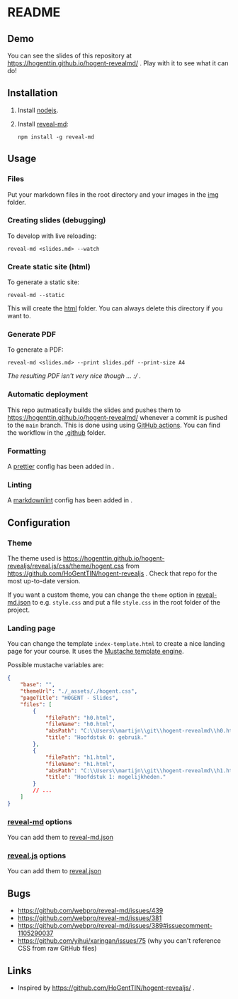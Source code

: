 # README

## Demo

You can see the slides of this repository at https://hogenttin.github.io/hogent-revealmd/ . Play with it to see what it can do!

## Installation

1. Install [nodejs](https://nodejs.org).
2. Install [reveal-md](https://github.com/webpro/reveal-md):

    ```console
    npm install -g reveal-md
    ```

## Usage

### Files

Put your markdown files in the root directory and your images in the [img](./img/) folder.

### Creating slides (debugging)

To develop with live reloading:

```console
reveal-md <slides.md> --watch
```

### Create static site (html)

To generate a static site:

```console
reveal-md --static
```

This will create the [html](./html/) folder. You can always delete this directory if you want to.

### Generate PDF

To generate a PDF:

```console
reveal-md <slides.md> --print slides.pdf --print-size A4
```

_The resulting PDF isn't very nice though ... :/ ._

### Automatic deployment

This repo autmatically builds the slides and pushes them to https://hogenttin.github.io/hogent-revealmd/ whenever a commit is pushed to the `main` branch. This is done using using [GitHub actions](https://docs.github.com/en/actions). You can find the workflow in the [.github](./.github) folder.

### Formatting

A [prettier](https://prettier.io/docs/en/) config has been added in [](./.prettierrc.json) .

### Linting

A [markdownlint](https://github.com/DavidAnson/markdownlint) config has been added in []([./.markdownlint.json) .

## Configuration

### Theme

The theme used is https://hogenttin.github.io/hogent-revealjs/reveal.js/css/theme/hogent.css from https://github.com/HoGentTIN/hogent-revealjs . Check that repo for the most up-to-date version.

If you want a custom theme, you can change the `theme` option in [reveal-md.json](./reveal-md.json) to e.g. `style.css` and put a file `style.css` in the root folder of the project.

### Landing page

You can change the template `index-template.html` to create a nice landing page for your course. It uses the [Mustache template engine](https://mustache.github.io/).

Possible mustache variables are:

```json
{
    "base": "",
    "themeUrl": "./_assets/./hogent.css",
    "pageTitle": "HOGENT - Slides",
    "files": [
        {
            "filePath": "h0.html",
            "fileName": "h0.html",
            "absPath": "C:\\Users\\martijn\\git\\hogent-revealmd\\h0.html",
            "title": "Hoofdstuk 0: gebruik."
        },
        {
            "filePath": "h1.html",
            "fileName": "h1.html",
            "absPath": "C:\\Users\\martijn\\git\\hogent-revealmd\\h1.html",
            "title": "Hoofdstuk 1: mogelijkheden."
        }
        // ...
    ]
}
```

### [reveal-md](https://github.com/webpro/reveal-md) options

You can add them to [reveal-md.json](./reveal-md.json)

### [reveal.js](https://revealjs.com/) options

You can add them to [reveal.json](./reveal.json)

## Bugs

-   https://github.com/webpro/reveal-md/issues/439
-   https://github.com/webpro/reveal-md/issues/381
-   https://github.com/webpro/reveal-md/issues/389#issuecomment-1105290037
-   https://github.com/yihui/xaringan/issues/75 (why you can't reference CSS from raw GitHub files)

## Links

-   Inspired by https://github.com/HoGentTIN/hogent-revealjs/ .
